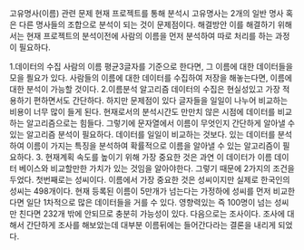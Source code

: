 고유명사(이름) 관련 문제 현재 프로젝트를 통해 분석시 고유명사는 2개의 일반 명사 혹은 다른 명사들의 조합으로 분석이 되는 것이 문제점이다. 해결방안 이를 해결하기 위해서는 현재 프로젝트의 분석이전에 사람의 이름을 먼저 분석하여 따로 처리를 하는 과정이 필요하다.

1.데이터의 수집 사람의 이름 평균3글자를 기준으로 한다면, 그 이름에 대한 데이터들을 모을 픨요가 있다. 사람들의 이름에 대한 데이터를 수집하여 저장을 해놓는다면, 이름에 대한 분석이 가능할 것이다.
2.이름분석 알고리즘 데이터의 수집은 현실성있고 가장 적용하기 편하면서도 간단하다. 하지만 문제점이 있다 글자들을 일일이 나누어 비교하는 비용이 너무 많이 들게 된다. 현재로서의 분석시간도 만만치 않은 시점에 데이터를 비교하는 알고리즘으로는 힘들다. 그렇기에 문자열에서 이름이 무엇인지 간단하게 알아낼 수 있는 알고리즘 분석이 필요하다. 데이터를 일일이 비교하는 것보다. 있는 데이터를 분석하여 이름이 가지는 특징을 분석하여 확률적으로 이름을 알아낼 수 있는 알고리즘이 필요하다.
3. 현재계획 속도를 높이기 위해 가장 중요한 것은 과연 이 데이터가 이름 데이터 베이스와 비교할만한 가치가 있는 것임을 알아야한다. 그렇기 때문에 2가지의 조건을 두었다. 첫번째로는 성씨이다. 이름에서 가장 중요한 것은 성씨이지만 실제로 한국인의 성씨는 498개이다. 현재 등록된 이름이 5만개가 넘는다는 가정하에 성씨를 먼저 비교한다면 일단 1차적으로 많은 데이터들을 거를 수 있다. 영향력있는 즉 100명이 넘는 성씨만 친다면 232개 밖에 안되므로 충분히 가능성이 있다. 다음으로는 조사이다. 조사에 대해서 간단하게 조사를 해보았는데 대부분 이름뒤에는 들어간다라는 결론을 내리게 되었다.
